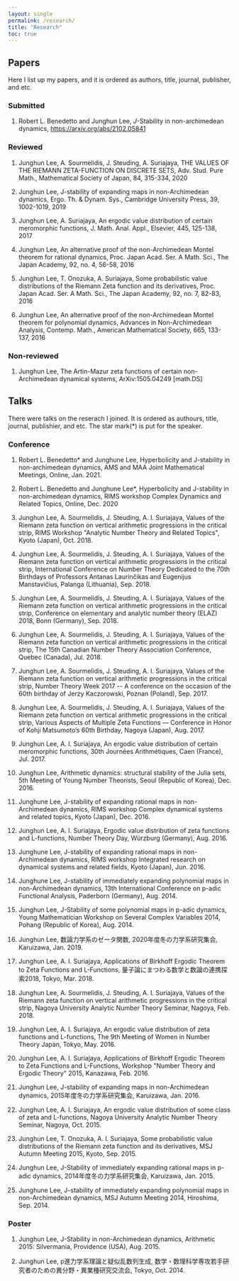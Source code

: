 ```yaml
---
layout: single
permalink: /research/
title: "Research"
toc: true
---
```


## Papers

Here I list up my papers, and it is ordered as authors, title, journal, publisher, and etc.

### Submitted

1. Robert L. Benedetto and Junghun Lee, $J$-Stability in non-archimedean dynamics, https://arxiv.org/abs/2102.05841

### Reviewed

1. Junghun Lee, A. Sourmelidis, J. Steuding, A. Suriajaya, THE VALUES OF THE RIEMANN ZETA-FUNCTION ON DISCRETE SETS, Adv. Stud. Pure Math., Mathematical Society of Japan, 84, 315-334, 2020

2. Junghun Lee, J-stability of expanding maps in non-Archimedean dynamics, Ergo. Th. & Dynam. Sys., Cambridge University Press, 39, 1002-1019, 2019

3. Junghun Lee, A. Suriajaya, An ergodic value distribution of certain meromorphic functions, J. Math. Anal. Appl., Elsevier, 445, 125-138, 2017

4. Junghun Lee, An alternative proof of the non-Archimedean Montel theorem for rational dynamics, Proc. Japan Acad. Ser. A Math. Sci., The Japan Academy, 92, no. 4, 56-58, 2016

5. Junghun Lee, T. Onozuka, A. Suriajaya, Some probabilistic value distributions of the Riemann Zeta function and its derivatives, Proc. Japan Acad. Ser. A Math. Sci., The Japan Academy, 92, no. 7, 82-83, 2016

6. Junghun Lee, An alternative proof of the non-Archimedean Montel theorem for polynomial dynamics, Advances in Non-Archimedean Analysis, Contemp. Math., American Mathematical Society, 665, 133-137, 2016

### Non-reviewed

1. Junghun Lee, The Artin-Mazur zeta functions of certain non-Archimedean dynamical systems, ArXiv:1505.04249 [math.DS]

## Talks

There were talks on the reserach I joined.
It is ordered as authours, title, journal, publishier, and etc.
The star mark(*) is put for the speaker.

### Conference

1. Robert L. Benedetto* and Junghune Lee, Hyperbolicity and J-stability in non-archimedean dynamics, AMS and MAA Joint Mathematical Meetings, Online, Jan. 2021.

2. Robert L. Benedetto and Junghune Lee*, Hyperbolicity and J-stability in non-archimedean dynamics, RIMS workshop Complex Dynamics and Related Topics, Online, Dec. 2020

3. Junghun Lee, A. Sourmelidis, J. Steuding, A. I. Suriajaya, Values of the Riemann zeta function on vertical arithmetic progressions in the critical strip, RIMS Workshop "Analytic Number Theory and Related Topics", Kyoto (Japan), Oct. 2018.

4. Junghun Lee, A. Sourmelidis, J. Steuding, A. I. Suriajaya, Values of the Riemann zeta function on vertical arithmetic progressions in the critical strip, International Conference on Number Theory Dedicated to the 70th Birthdays of Professors Antanas Laurinčikas and Eugenijus Manstavičius, Palanga (Lithuania), Sep. 2018.

5. Junghun Lee, A. Sourmelidis, J. Steuding, A. I. Suriajaya, Values of the Riemann zeta function on vertical arithmetic progressions in the critical strip, Conference on elementary and analytic number theory (ELAZ) 2018, Bonn (Germany), Sep. 2018.

6. Junghun Lee, A. Sourmelidis, J. Steuding, A. I. Suriajaya, Values of the Riemann zeta function on vertical arithmetic progressions in the critical strip, The 15th Canadian Number Theory Association Conference, Quebec (Canada), Jul. 2018.

7. Junghun Lee, A. Sourmelidis, J. Steuding, A. I. Suriajaya, Values of the Riemann zeta function on vertical arithmetic progressions in the critical strip, Number Theory Week 2017 -- A conference on the occasion of the 60th birthday of Jerzy Kaczorowski, Poznan (Poland), Sep. 2017.

8. Junghun Lee, A. Sourmelidis, J. Steuding, A. I. Suriajaya, Values of the Riemann zeta function on vertical arithmetic progressions in the critical strip, Various Aspects of Multiple Zeta Functions –– Conference in Honor of Kohji Matsumoto’s 60th Birthday, Nagoya (Japan), Aug. 2017.

9. Junghun Lee, A. I. Suriajaya, An ergodic value distribution of certain meromorphic functions, 30th Journées Arithmétiques, Caen (France), Jul. 2017.

10. Junghun Lee, Arithmetic dynamics: structural stability of the Julia sets, 5th Meeting of Young Number Theorists, Seoul (Republic of Korea), Dec. 2016.

11. Junghune Lee, J-stability of expanding rational maps in non-Archimedean dynamics, RIMS workshop Complex dynamical systems and related topics, Kyoto (Japan), Dec. 2016.

11. Junghun Lee, A. I. Suriajaya, Ergodic value distribution of zeta functions and L-functions, Number Theory Day, Würzburg (Germany), Aug. 2016.

12. Junghune Lee, J-stability of expanding rational maps in non-Archimedean dynamics, RIMS workshop Integrated research on dynamical systems and related fields, Kyoto (Japan), Jun. 2016.

13. Junghune Lee, J-stability of immediately expanding polynomial maps in non-Archimedean dynamics, 13th International Conference on p-adic Functional Analysis, Paderborn (Germany), Aug. 2014. 

14. Junghun Lee, J-Stability of some polynomial maps in p-adic dynamics, Young Mathematician Workshop on Several Complex Variables 2014, Pohang (Republic of Korea), Aug. 2014.

15. Junghun Lee, 数論力学系のゼータ関数, 2020年度冬の力学系研究集会, Karuizawa, Jan. 2019.

16. Junghun Lee, A. I. Suriajaya, Applications of Birkhoff Ergodic Theorem to Zeta Functions and L-Functions, 量子論にまつわる数学と数論の連携探索2018, Tokyo, Mar. 2018.

17. Junghun Lee, A. Sourmelidis, J. Steuding, A. I. Suriajaya, Values of the Riemann zeta function on vertical arithmetic progressions in the critical strip, Nagoya University Analytic Number Theory Seminar, Nagoya, Feb. 2018.

18. Junghun Lee, A. I. Suriajaya, An ergodic value distribution of zeta functions and L-functions, The 9th Meeting of Women in Number Theory Japan, Tokyo, May. 2016.

19. Junghun Lee, A. I. Suriajaya, Applications of Birkhoff Ergodic Theorem to Zeta Functions and L-Functions, Workshop "Number Theory and Ergodic Theory" 2015, Kanazawa, Feb. 2016.
20. Junghun Lee, J-stability of expanding maps in non-Archimedean dynamics, 2015年度冬の力学系研究集会, Karuizawa, Jan. 2016.

21. Junghun Lee, A. I. Suriajaya, An ergodic value distribution of some class of zeta and L-functions, Nagoya University Analytic Number Theory Seminar, Nagoya, Oct. 2015.

22. Junghun Lee, T. Onozuka, A. I. Suriajaya, Some probabilistic value distributions of the Riemann zeta function and its derivatives, MSJ Autumn Meeting 2015, Kyoto, Sep. 2015.

23. Junghun Lee, J-Stability of immediately expanding rational maps in p-adic dynamics, 2014年度冬の力学系研究集会, Karuizawa, Jan. 2015.

24. Junghune Lee, J-stability of immediately expanding polynomial maps in non-Archimedean dynamics, MSJ Autumn Meeting 2014, Hiroshima, Sep. 2014.

### Poster

1. Junghun Lee, J-Stability in non-Archimedean dynamics, Arithmetic 2015: Silvermania, Providence (USA), Aug. 2015.

2. Junghun Lee, p進力学系理論と疑似乱数列生成, 数学・数理科学専攻若手研究者のための異分野・異業種研究交流会, Tokyo, Oct. 2014. 